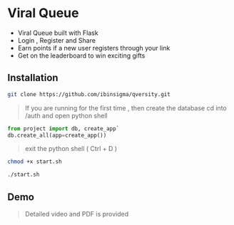 # Viral Queue
- Viral Queue built with Flask 
- Login , Register and Share 
- Earn points if a new user registers through your link
- Get on the leaderboard to win exciting gifts

## Installation

```sh
git clone https://github.com/ibinsigma/qversity.git
```

 > If you are running for the first time , then create the database
 > cd into /auth and open python shell
 ```python
 from project import db, create_app`
 db.create_all(app=create_app())
 ```
 
 > exit the python shell ( Ctrl + D )

```zsh
chmod +x start.sh

./start.sh
```

## Demo

> Detailed video and PDF is provided
